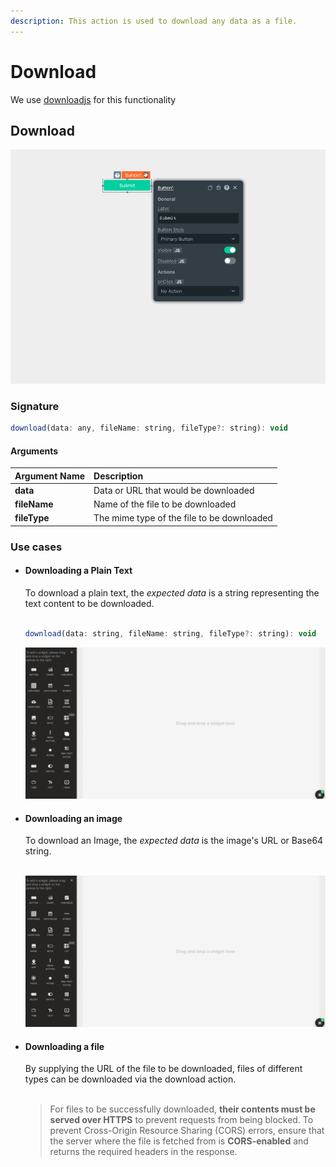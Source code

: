 ```yaml
---
description: This action is used to download any data as a file.
---
```


# Download

We use [downloadjs](https://github.com/rndme/download) for this functionality

## Download

![Click to expand](../.gitbook/assets/download.gif)

### Signature

```javascript
download(data: any, fileName: string, fileType?: string): void
```

#### Arguments

| **Argument Name** | **Description**                            |
| :---------------- | :----------------------------------------- |
| **data**          | Data or URL that would be downloaded       |
| **fileName**      | Name of the file to be downloaded          |
| **fileType**      | The mime type of the file to be downloaded |

### Use cases

- #### Downloading a Plain Text

  To download a plain text, the _expected data_ is a string representing the text content to be downloaded.<br></br>

  ```javascript
  download(data: string, fileName: string, fileType?: string): void
  ```

  ![Click to expand](../.gitbook/assets/download-text.gif)

- #### Downloading an image

  To download an Image, the _expected data_ is the image's URL or Base64 string. <br></br>

  ![Click to expand](../.gitbook/assets/download-image.gif)

- #### Downloading a file

  By supplying the URL of the file to be downloaded, files of different types can be downloaded via the download action.<br></br>

  > For files to be successfully downloaded, **their contents must be served over HTTPS** to prevent requests from being blocked. To prevent Cross-Origin Resource Sharing (CORS) errors, ensure that the server where the file is fetched from is **CORS-enabled** and returns the required headers in the response.
